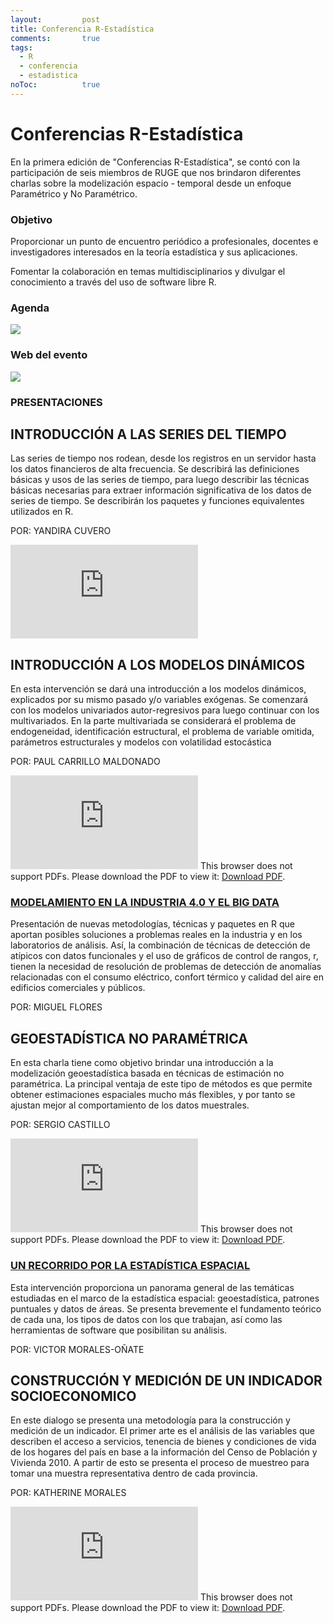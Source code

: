 ```yaml
---
layout: 		post
title: Conferencia R-Estadística
comments:		true
tags: 
  - R
  - conferencia
  - estadistica
noToc:			true
---
```


Conferencias R-Estadística
===================
En la primera edición de "Conferencias R-Estadística", se contó con la participación de seis miembros de RUGE que nos brindaron diferentes charlas sobre la modelización espacio - temporal desde un enfoque Paramétrico y No Paramétrico.



### Objetivo
Proporcionar un punto de encuentro periódico a profesionales, docentes e investigadores interesados en la teoría estadística y sus aplicaciones.

Fomentar la colaboración en temas multidisciplinarios y divulgar el conocimiento a través del uso de software libre R.

### Agenda

![](http://rusersgroup.com/conf_stat2018/assets/afiche.png)


### Web del evento

![](http://rusersgroup.com/conf_stat2018/)


### PRESENTACIONES

## INTRODUCCIÓN A LAS SERIES DEL TIEMPO
Las series de tiempo nos rodean, desde los registros en un servidor hasta los datos financieros de alta frecuencia. Se describirá las definiciones básicas y usos de las series de tiempo, para luego describir las técnicas básicas necesarias para extraer información significativa de los datos de series de tiempo.  Se describirán los paquetes y funciones equivalentes utilizados en R.

POR: YANDIRA CUVERO

![INTRODUCCIÓN A LAS SERIES DEL TIEMPO](http://rusersgroup.com/conf_stat2018/present/estadistica_espacial.html)
 
## INTRODUCCIÓN A LOS MODELOS DINÁMICOS
En esta intervención se dará una introducción a los modelos dinámicos, explicados por su mismo pasado y/o variables exógenas. Se comenzará con los modelos univariados autor-regresivos para luego continuar con los multivariados. En la parte multivariada se considerará el problema de endogeneidad, identificación estructural, el problema de variable omitida, parámetros estructurales y modelos con volatilidad estocástica

POR: PAUL CARRILLO MALDONADO

<object data="http://rusersgroup.com/conf_stat2018/present/Introduccion modelos dinamicos.pdf" type="application/pdf" width="1100px" height="800px">
    <embed src="http://rusersgroup.com/conf_stat2018/present/Introduccion modelos dinamicos.pdf">
        This browser does not support PDFs. Please download the PDF to view it: <a href="https://www.rstudio.com/wp-content/uploads/2015/03/rmarkdown-spanish.pdf">Download PDF</a>.</p>
    </embed>
</object>


### [MODELAMIENTO EN LA INDUSTRIA 4.0 Y EL BIG DATA](http://rpubs.com/mflores72000/400916)

Presentación de nuevas metodologías, técnicas y paquetes en R que aportan posibles soluciones a problemas reales en la industria y en los laboratorios de análisis. Así, la combinación de técnicas de detección de atípicos con datos funcionales y el uso de gráficos de control de rangos, r, tienen la necesidad de resolución de problemas de detección de anomalías relacionadas con el consumo eléctrico, confort térmico y calidad del aire en edificios comerciales y públicos.

POR: MIGUEL FLORES
 
## GEOESTADÍSTICA NO PARAMÉTRICA
En esta charla tiene como objetivo brindar una introducción a la modelización geoestadística basada en técnicas de estimación no paramétrica. La principal ventaja de este tipo de métodos es que permite obtener estimaciones espaciales mucho más flexibles, y por tanto se ajustan mejor al comportamiento de los datos muestrales.

POR: SERGIO CASTILLO

<object data="http://rusersgroup.com/conf_stat2018/present/Geoestadistica No Parametrica.pdf" type="application/pdf" width="1100px" height="800px">
    <embed src="http://rusersgroup.com/conf_stat2018/present/Geoestadistica No Parametrica.pdf">
        This browser does not support PDFs. Please download the PDF to view it: <a href="https://www.rstudio.com/wp-content/uploads/2015/03/rmarkdown-spanish.pdf">Download PDF</a>.</p>
    </embed>
</object>


### [UN RECORRIDO POR LA ESTADÍSTICA ESPACIAL](http://rpubs.com/VMO/SpatialJourney)

Esta intervención proporciona un panorama general de las temáticas estudiadas en el marco de la estadística espacial: geoestadística, patrones puntuales y datos de áreas. Se presenta brevemente el fundamento teórico de cada una, los tipos de datos con los que trabajan, así como las herramientas de software que posibilitan su análisis. 

POR: VICTOR MORALES-OÑATE


## CONSTRUCCIÓN Y MEDICIÓN DE UN INDICADOR SOCIOECONOMICO
En este dialogo se presenta una metodología para la construcción y medición de un indicador. El primer arte es el análisis de las variables que describen el acceso a servicios, tenencia de bienes y condiciones de vida de los hogares del país en base a la información del Censo de Población y Vivienda 2010.  A partir de esto se presenta el proceso de muestreo para tomar una muestra representativa dentro de cada provincia.

POR: KATHERINE MORALES

<object data="http://rusersgroup.com/conf_stat2018/present/construccion-de-indicadores.pdf" type="application/pdf" width="1100px" height="800px">
    <embed src="http://rusersgroup.com/conf_stat2018/present/Geoestadistica No Parametrica.pdf">
        This browser does not support PDFs. Please download the PDF to view it: <a href="https://www.rstudio.com/wp-content/uploads/2015/03/rmarkdown-spanish.pdf">Download PDF</a>.</p>
    </embed>
</object>


